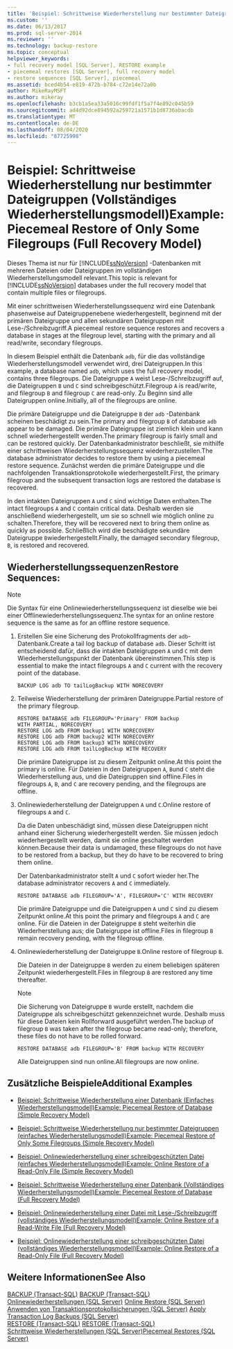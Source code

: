 ```yaml
---
title: 'Beispiel: Schrittweise Wiederherstellung nur bestimmter Dateigruppen (Vollständiges Wiederherstellungsmodell) | Microsoft-Dokumentation'
ms.custom: ''
ms.date: 06/13/2017
ms.prod: sql-server-2014
ms.reviewer: ''
ms.technology: backup-restore
ms.topic: conceptual
helpviewer_keywords:
- full recovery model [SQL Server], RESTORE example
- piecemeal restores [SQL Server], full recovery model
- restore sequences [SQL Server], piecemeal
ms.assetid: bced4b54-e819-472b-b784-c72e14e72a0b
author: MikeRayMSFT
ms.author: mikeray
ms.openlocfilehash: b3cb1a5ea33a5016c99fdf1f5a7f4e892c045b59
ms.sourcegitcommit: ad4d92dce894592a259721a1571b1d8736abacdb
ms.translationtype: MT
ms.contentlocale: de-DE
ms.lasthandoff: 08/04/2020
ms.locfileid: "87725998"
---
```

# <a name="example-piecemeal-restore-of-only-some-filegroups-full-recovery-model"></a><span data-ttu-id="ec9c9-102">Beispiel: Schrittweise Wiederherstellung nur bestimmter Dateigruppen (Vollständiges Wiederherstellungsmodell)</span><span class="sxs-lookup"><span data-stu-id="ec9c9-102">Example: Piecemeal Restore of Only Some Filegroups (Full Recovery Model)</span></span>
  <span data-ttu-id="ec9c9-103">Dieses Thema ist nur für [!INCLUDE[ssNoVersion](../../includes/ssnoversion-md.md)] -Datenbanken mit mehreren Dateien oder Dateigruppen im vollständigen Wiederherstellungsmodell relevant.</span><span class="sxs-lookup"><span data-stu-id="ec9c9-103">This topic is relevant for [!INCLUDE[ssNoVersion](../../includes/ssnoversion-md.md)] databases under the full recovery model that contain multiple files or filegroups.</span></span>  
  
 <span data-ttu-id="ec9c9-104">Mit einer schrittweisen Wiederherstellungssequenz wird eine Datenbank phasenweise auf Dateigruppenebene wiederhergestellt, beginnend mit der primären Dateigruppe und allen sekundären Dateigruppen mit Lese-/Schreibzugriff.</span><span class="sxs-lookup"><span data-stu-id="ec9c9-104">A piecemeal restore sequence restores and recovers a database in stages at the filegroup level, starting with the primary and all read/write, secondary filegroups.</span></span>  
  
 <span data-ttu-id="ec9c9-105">In diesem Beispiel enthält die Datenbank `adb`, für die das vollständige Wiederherstellungsmodell verwendet wird, drei Dateigruppen.</span><span class="sxs-lookup"><span data-stu-id="ec9c9-105">In this example, a database named `adb`, which uses the full recovery model, contains three filegroups.</span></span> <span data-ttu-id="ec9c9-106">Die Dateigruppe `A` weist Lese-/Schreibzugriff auf, die Dateigruppen `B` und `C` sind schreibgeschützt.</span><span class="sxs-lookup"><span data-stu-id="ec9c9-106">Filegroup `A` is read/write, and filegroup `B` and filegroup `C` are read-only.</span></span> <span data-ttu-id="ec9c9-107">Zu Beginn sind alle Dateigruppen online.</span><span class="sxs-lookup"><span data-stu-id="ec9c9-107">Initially, all of the filegroups are online.</span></span>  
  
 <span data-ttu-id="ec9c9-108">Die primäre Dateigruppe und die Dateigruppe `B` der `adb` -Datenbank scheinen beschädigt zu sein.</span><span class="sxs-lookup"><span data-stu-id="ec9c9-108">The primary and filegroup `B` of database `adb` appear to be damaged.</span></span> <span data-ttu-id="ec9c9-109">Die primäre Dateigruppe ist ziemlich klein und kann schnell wiederhergestellt werden.</span><span class="sxs-lookup"><span data-stu-id="ec9c9-109">The primary filegroup is fairly small and can be restored quickly.</span></span> <span data-ttu-id="ec9c9-110">Der Datenbankadministrator beschließt, sie mithilfe einer schrittweisen Wiederherstellungssequenz wiederherzustellen.</span><span class="sxs-lookup"><span data-stu-id="ec9c9-110">The database administrator decides to restore them by using a piecemeal restore sequence.</span></span> <span data-ttu-id="ec9c9-111">Zunächst werden die primäre Dateigruppe und die nachfolgenden Transaktionsprotokolle wiederhergestellt.</span><span class="sxs-lookup"><span data-stu-id="ec9c9-111">First, the primary filegroup and the subsequent transaction logs are restored the database is recovered.</span></span>  
  
 <span data-ttu-id="ec9c9-112">In den intakten Dateigruppen `A` und `C` sind wichtige Daten enthalten.</span><span class="sxs-lookup"><span data-stu-id="ec9c9-112">The intact filegroups `A` and `C` contain critical data.</span></span> <span data-ttu-id="ec9c9-113">Deshalb werden sie anschließend wiederhergestellt, um sie so schnell wie möglich online zu schalten.</span><span class="sxs-lookup"><span data-stu-id="ec9c9-113">Therefore, they will be recovered next to bring them online as quickly as possible.</span></span> <span data-ttu-id="ec9c9-114">Schließlich wird die beschädigte sekundäre Dateigruppe `B`wiederhergestellt.</span><span class="sxs-lookup"><span data-stu-id="ec9c9-114">Finally, the damaged secondary filegroup, `B`, is restored and recovered.</span></span>  
  
## <a name="restore-sequences"></a><span data-ttu-id="ec9c9-115">Wiederherstellungssequenzen</span><span class="sxs-lookup"><span data-stu-id="ec9c9-115">Restore Sequences:</span></span>  
  
> [!NOTE]  
>  <span data-ttu-id="ec9c9-116">Die Syntax für eine Onlinewiederherstellungssequenz ist dieselbe wie bei einer Offlinewiederherstellungssequenz.</span><span class="sxs-lookup"><span data-stu-id="ec9c9-116">The syntax for an online restore sequence is the same as for an offline restore sequence.</span></span>  
  
1.  <span data-ttu-id="ec9c9-117">Erstellen Sie eine Sicherung des Protokollfragments der `adb`-Datenbank.</span><span class="sxs-lookup"><span data-stu-id="ec9c9-117">Create a tail log backup of database `adb`.</span></span> <span data-ttu-id="ec9c9-118">Dieser Schritt ist entscheidend dafür, dass die intakten Dateigruppen `A` und `C` mit dem Wiederherstellungspunkt der Datenbank übereinstimmen.</span><span class="sxs-lookup"><span data-stu-id="ec9c9-118">This step is essential to make the intact filegroups `A` and `C` current with the recovery point of the database.</span></span>  
  
    ```  
    BACKUP LOG adb TO tailLogBackup WITH NORECOVERY  
    ```  
  
2.  <span data-ttu-id="ec9c9-119">Teilweise Wiederherstellung der primären Dateigruppe.</span><span class="sxs-lookup"><span data-stu-id="ec9c9-119">Partial restore of the primary filegroup.</span></span>  
  
    ```  
    RESTORE DATABASE adb FILEGROUP='Primary' FROM backup   
    WITH PARTIAL, NORECOVERY  
    RESTORE LOG adb FROM backup1 WITH NORECOVERY  
    RESTORE LOG adb FROM backup2 WITH NORECOVERY  
    RESTORE LOG adb FROM backup3 WITH NORECOVERY  
    RESTORE LOG adb FROM tailLogBackup WITH RECOVERY  
    ```  
  
     <span data-ttu-id="ec9c9-120">Die primäre Dateigruppe ist zu diesem Zeitpunkt online.</span><span class="sxs-lookup"><span data-stu-id="ec9c9-120">At this point the primary is online.</span></span> <span data-ttu-id="ec9c9-121">Für Dateien in den Dateigruppen `A`, `B`und `C` steht die Wiederherstellung aus, und die Dateigruppen sind offline.</span><span class="sxs-lookup"><span data-stu-id="ec9c9-121">Files in filegroups `A`, `B`, and `C` are recovery pending, and the filegroups are offline.</span></span>  
  
3.  <span data-ttu-id="ec9c9-122">Onlinewiederherstellung der Dateigruppen `A` und `C`.</span><span class="sxs-lookup"><span data-stu-id="ec9c9-122">Online restore of filegroups `A` and `C`.</span></span>  
  
     <span data-ttu-id="ec9c9-123">Da die Daten unbeschädigt sind, müssen diese Dateigruppen nicht anhand einer Sicherung wiederhergestellt werden. Sie müssen jedoch wiederhergestellt werden, damit sie online geschaltet werden können.</span><span class="sxs-lookup"><span data-stu-id="ec9c9-123">Because their data is undamaged, these filegroups do not have to be restored from a backup, but they do have to be recovered to bring them online.</span></span>  
  
     <span data-ttu-id="ec9c9-124">Der Datenbankadministrator stellt `A` und `C` sofort wieder her.</span><span class="sxs-lookup"><span data-stu-id="ec9c9-124">The database administrator recovers `A` and `C` immediately.</span></span>  
  
    ```  
    RESTORE DATABASE adb FILEGROUP='A', FILEGROUP='C' WITH RECOVERY  
    ```  
  
     <span data-ttu-id="ec9c9-125">Die primäre Dateigruppe und die Dateigruppen `A` und `C` sind zu diesem Zeitpunkt online.</span><span class="sxs-lookup"><span data-stu-id="ec9c9-125">At this point the primary and filegroups `A` and `C` are online.</span></span> <span data-ttu-id="ec9c9-126">Für die Dateien in der Dateigruppe `B` steht weiterhin die Wiederherstellung aus; die Dateigruppe ist offline.</span><span class="sxs-lookup"><span data-stu-id="ec9c9-126">Files in filegroup `B` remain recovery pending, with the filegroup offline.</span></span>  
  
4.  <span data-ttu-id="ec9c9-127">Onlinewiederherstellung der Dateigruppe `B`.</span><span class="sxs-lookup"><span data-stu-id="ec9c9-127">Online restore of filegroup `B`.</span></span>  
  
     <span data-ttu-id="ec9c9-128">Die Dateien in der Dateigruppe `B` werden zu einem beliebigen späteren Zeitpunkt wiederhergestellt.</span><span class="sxs-lookup"><span data-stu-id="ec9c9-128">Files in filegroup `B` are restored any time thereafter.</span></span>  
  
    > [!NOTE]  
    >  <span data-ttu-id="ec9c9-129">Die Sicherung von Dateigruppe `B` wurde erstellt, nachdem die Dateigruppe als schreibgeschützt gekennzeichnet wurde. Deshalb muss für diese Dateien kein Rollforward ausgeführt werden.</span><span class="sxs-lookup"><span data-stu-id="ec9c9-129">The backup of filegroup `B` was taken after the filegroup became read-only; therefore, these files do not have to be rolled forward.</span></span>  
  
    ```  
    RESTORE DATABASE adb FILEGROUP='B' FROM backup WITH RECOVERY  
    ```  
  
     <span data-ttu-id="ec9c9-130">Alle Dateigruppen sind nun online.</span><span class="sxs-lookup"><span data-stu-id="ec9c9-130">All filegroups are now online.</span></span>  
  
## <a name="additional-examples"></a><span data-ttu-id="ec9c9-131">Zusätzliche Beispiele</span><span class="sxs-lookup"><span data-stu-id="ec9c9-131">Additional Examples</span></span>  
  
-   [<span data-ttu-id="ec9c9-132">Beispiel: Schrittweise Wiederherstellung einer Datenbank &#40;Einfaches Wiederherstellungsmodell&#41;</span><span class="sxs-lookup"><span data-stu-id="ec9c9-132">Example: Piecemeal Restore of Database &#40;Simple Recovery Model&#41;</span></span>](example-piecemeal-restore-of-database-simple-recovery-model.md)  
  
-   [<span data-ttu-id="ec9c9-133">Beispiel: Schrittweise Wiederherstellung nur bestimmter Dateigruppen &#40;einfaches Wiederherstellungsmodell&#41;</span><span class="sxs-lookup"><span data-stu-id="ec9c9-133">Example: Piecemeal Restore of Only Some Filegroups &#40;Simple Recovery Model&#41;</span></span>](example-piecemeal-restore-of-only-some-filegroups-simple-recovery-model.md)  
  
-   [<span data-ttu-id="ec9c9-134">Beispiel: Onlinewiederherstellung einer schreibgeschützten Datei &#40;einfaches Wiederherstellungsmodell&#41;</span><span class="sxs-lookup"><span data-stu-id="ec9c9-134">Example: Online Restore of a Read-Only File &#40;Simple Recovery Model&#41;</span></span>](example-online-restore-of-a-read-only-file-simple-recovery-model.md)  
  
-   [<span data-ttu-id="ec9c9-135">Beispiel: Schrittweise Wiederherstellung einer Datenbank &#40;Vollständiges Wiederherstellungsmodell&#41;</span><span class="sxs-lookup"><span data-stu-id="ec9c9-135">Example: Piecemeal Restore of Database &#40;Full Recovery Model&#41;</span></span>](example-piecemeal-restore-of-database-full-recovery-model.md)  
  
-   [<span data-ttu-id="ec9c9-136">Beispiel: Onlinewiederherstellung einer Datei mit Lese-/Schreibzugriff &#40;vollständiges Wiederherstellungsmodell&#41;</span><span class="sxs-lookup"><span data-stu-id="ec9c9-136">Example: Online Restore of a Read-Write File &#40;Full Recovery Model&#41;</span></span>](example-online-restore-of-a-read-write-file-full-recovery-model.md)  
  
-   [<span data-ttu-id="ec9c9-137">Beispiel: Onlinewiederherstellung einer schreibgeschützten Datei &#40;vollständiges Wiederherstellungsmodell&#41;</span><span class="sxs-lookup"><span data-stu-id="ec9c9-137">Example: Online Restore of a Read-Only File &#40;Full Recovery Model&#41;</span></span>](example-online-restore-of-a-read-only-file-full-recovery-model.md)  
  
## <a name="see-also"></a><span data-ttu-id="ec9c9-138">Weitere Informationen</span><span class="sxs-lookup"><span data-stu-id="ec9c9-138">See Also</span></span>  
 <span data-ttu-id="ec9c9-139">[BACKUP &#40;Transact-SQL&#41;](/sql/t-sql/statements/backup-transact-sql) </span><span class="sxs-lookup"><span data-stu-id="ec9c9-139">[BACKUP &#40;Transact-SQL&#41;](/sql/t-sql/statements/backup-transact-sql) </span></span>  
 <span data-ttu-id="ec9c9-140">[Onlinewiederherstellungen &#40;SQL Server&#41;](online-restore-sql-server.md) </span><span class="sxs-lookup"><span data-stu-id="ec9c9-140">[Online Restore &#40;SQL Server&#41;](online-restore-sql-server.md) </span></span>  
 <span data-ttu-id="ec9c9-141">[Anwenden von Transaktionsprotokollsicherungen &#40;SQL Server&#41;](transaction-log-backups-sql-server.md) </span><span class="sxs-lookup"><span data-stu-id="ec9c9-141">[Apply Transaction Log Backups &#40;SQL Server&#41;](transaction-log-backups-sql-server.md) </span></span>  
 <span data-ttu-id="ec9c9-142">[RESTORE &#40;Transact-SQL&#41;](/sql/t-sql/statements/restore-statements-transact-sql) </span><span class="sxs-lookup"><span data-stu-id="ec9c9-142">[RESTORE &#40;Transact-SQL&#41;](/sql/t-sql/statements/restore-statements-transact-sql) </span></span>  
 [<span data-ttu-id="ec9c9-143">Schrittweise Wiederherstellungen &#40;SQL Server&#41;</span><span class="sxs-lookup"><span data-stu-id="ec9c9-143">Piecemeal Restores &#40;SQL Server&#41;</span></span>](piecemeal-restores-sql-server.md)  
  
  

